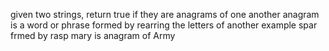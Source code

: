    given two strings, return true if they are anagrams of one another
   anagram is a word or phrase formed by rearring the letters of another
   example spar frmed by rasp
   mary is anagram of Army

